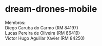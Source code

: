 # dream-drones-mobile
Membros:<br/>
Diego Caruba do Carmo (RM 84197)<br/>
Lucas Pereira de Oliveira (RM 86419)<br/>
Victor Hugo Aguillar Xavier (RM 84250)<br/>
